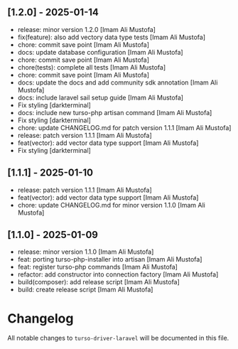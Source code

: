 ## [1.2.0] - 2025-01-14

- release: minor version 1.2.0 [Imam Ali Mustofa]
- fix(feature): also add vectory data type tests [Imam Ali Mustofa]
- chore: commit save point [Imam Ali Mustofa]
- docs: update database configuration [Imam Ali Mustofa]
- chore: commit save point [Imam Ali Mustofa]
- chore(tests): complete all tests [Imam Ali Mustofa]
- chore: commit save point [Imam Ali Mustofa]
- docs: update the docs and add community sdk annotation [Imam Ali Mustofa]
- docs: include laravel sail setup guide [Imam Ali Mustofa]
- Fix styling [darkterminal]
- docs: include new turso-php artisan command [Imam Ali Mustofa]
- Fix styling [darkterminal]
- chore: update CHANGELOG.md for patch version 1.1.1 [Imam Ali Mustofa]
- release: patch version 1.1.1 [Imam Ali Mustofa]
- feat(vector): add vector data type support [Imam Ali Mustofa]
- Fix styling [darkterminal]

## [1.1.1] - 2025-01-10

- release: patch version 1.1.1 [Imam Ali Mustofa]
- feat(vector): add vector data type support [Imam Ali Mustofa]
- chore: update CHANGELOG.md for minor version 1.1.0 [Imam Ali Mustofa]

## [1.1.0] - 2025-01-09

- release: minor version 1.1.0 [Imam Ali Mustofa]
- feat: porting turso-php-installer into artisan [Imam Ali Mustofa]
- feat: register turso-php commands [Imam Ali Mustofa]
- refactor: add constructor into connection factory [Imam Ali Mustofa]
- build(composer): add release script [Imam Ali Mustofa]
- build: create release script [Imam Ali Mustofa]

# Changelog

All notable changes to `turso-driver-laravel` will be documented in this file.
